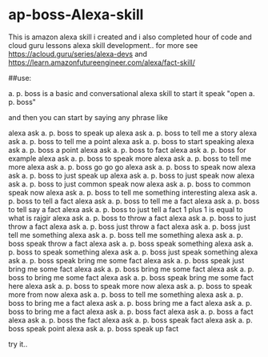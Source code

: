# ap-boss-Alexa-skill
This is amazon alexa skill i created and i also completed hour of code and cloud guru lessons alexa skill development.. for more see  https://acloud.guru/series/alexa-devs and https://learn.amazonfutureengineer.com/alexa/fact-skill/

##use:

a. p. boss is a basic and conversational alexa skill 
to start it speak "open a. p. boss"

and then you can start by saying any phrase like 

alexa ask a. p. boss to speak up
alexa ask a. p. boss to tell me a story
alexa ask a. p. boss to tell me a point
alexa ask a. p. boss to start speaking
alexa ask a. p. boss a point
alexa ask a. p. boss to fact
alexa ask a. p. boss for example
alexa ask a. p. boss to speak more
alexa ask a. p. boss to tell me more
alexa ask a. p. boss go go go
alexa ask a. p. boss to speak now
alexa ask a. p. boss to just speak up
alexa ask a. p. boss to just speak now
alexa ask a. p. boss to just common speak now
alexa ask a. p. boss to common speak now
alexa ask a. p. boss to tell me something interesting
alexa ask a. p. boss to tell a fact
alexa ask a. p. boss to tell me a fact
alexa ask a. p. boss to tell say a fact
alexa ask a. p. boss to just tell a fact
1 plus 1 is equal to
what is rajgir
alexa ask a. p. boss to throw a fact
alexa ask a. p. boss to just throw a fact
alexa ask a. p. boss just throw a fact
alexa ask a. p. boss just tell me something
alexa ask a. p. boss tell me something
alexa ask a. p. boss speak throw a fact
alexa ask a. p. boss speak something
alexa ask a. p. boss to speak something
alexa ask a. p. boss just speak something
alexa ask a. p. boss speak bring me some fact
alexa ask a. p. boss speak just bring me some fact
alexa ask a. p. boss bring me some fact
alexa ask a. p. boss to bring me some fact
alexa ask a. p. boss speak bring me some fact here
alexa ask a. p. boss to speak more now
alexa ask a. p. boss to speak more from now
alexa ask a. p. boss to tell me something
alexa ask a. p. boss to bring me a fact
alexa ask a. p. boss bring me a fact
alexa ask a. p. boss to bring me a fact
alexa ask a. p. boss fact
alexa ask a. p. boss a fact
alexa ask a. p. boss the fact
alexa ask a. p. boss speak fact
alexa ask a. p. boss speak point
alexa ask a. p. boss speak up fact


try it..

